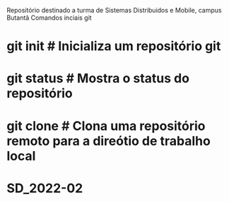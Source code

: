 Repositório destinado a turma de Sistemas Distribuidos e Mobile, campus Butantã
Comandos inciais git
# git init # Inicializa um repositório git
# git status # Mostra o status do repositório
# git clone  # Clona uma repositório remoto para a direótio de trabalho local 
# SD_2022-02



